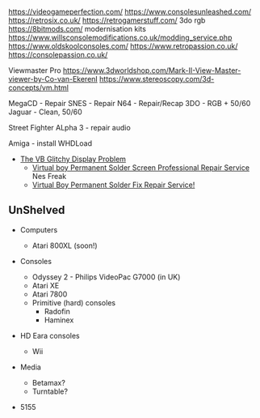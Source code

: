 https://videogameperfection.com/
https://www.consolesunleashed.com/
https://retrosix.co.uk/
https://retrogamerstuff.com/
    3do rgb
https://8bitmods.com/
    modernisation kits
https://www.willsconsolemodifications.co.uk/modding_service.php
https://www.oldskoolconsoles.com/
https://www.retropassion.co.uk/
https://consolepassion.co.uk/


Viewmaster Pro
https://www.3dworldshop.com/Mark-II-View-Master-viewer-by-Co-van-EkerenI
https://www.stereoscopy.com/3d-concepts/vm.html

MegaCD - Repair
SNES - Repair
N64 - Repair/Recap
3DO - RGB + 50/60
Jaguar - Clean, 50/60

Street Fighter ALpha 3 - repair audio

Amiga - install WHDLoad

* [The VB Glitchy Display Problem](https://www.virtual-boy.com/forums/t/the-vb-glitchy-display-problem/)
    * [Virtual boy Permanent Solder Screen Professional Repair Service](https://www.virtual-boy.com/forums/t/virtual-boy-permanent-solder-screen-professional-repair-service/#replies) Nes Freak
    * [Virtual Boy Permanent Solder Fix Repair Service!](https://www.videogamesage.com/forums/topic/1541-~-virtual-boy-permanent-solder-fix-repair-service-~/)


UnShelved
---------

* Computers
    * Atari 800XL (soon!)
* Consoles
    * Odyssey 2 - Philips VideoPac G7000 (in UK)
    * Atari XE
    * Atari 7800
    * Primitive (hard) consoles
        * Radofin
        * Haminex
* HD Eara consoles
    * Wii
* Media
    * Betamax?
    * Turntable?

* 5155

